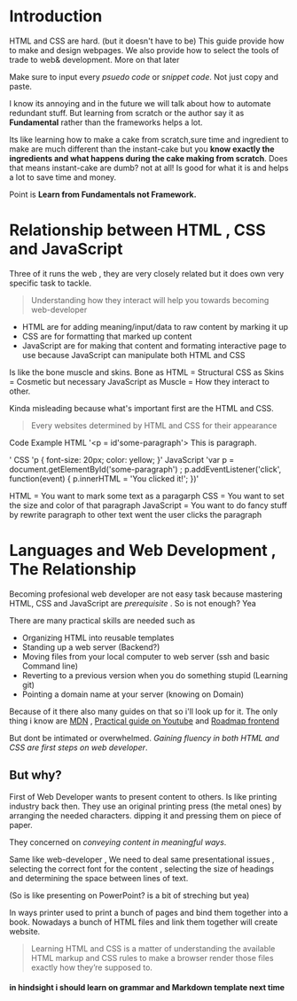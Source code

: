 # Introduction
HTML and CSS are hard. (but it doesn't have to be)
This guide provide how to make and design webpages.
We also provide how to select the tools of trade to web& development. More on that later

Make sure to input every _psuedo code_ or _snippet code_.
Not just copy and paste.

I know its annoying and in the future we will talk about how to automate redundant stuff.
But learning from scratch or the author say it as **Fundamental** rather than the frameworks helps a lot.

Its like learning how to make a cake from scratch,sure time and ingredient to make are much different than the instant-cake but you **know exactly the ingredients and what happens during the cake making from scratch**.
Does that means instant-cake are dumb? not at all! Is good for what it is and helps a lot to save time and money.

Point is **Learn from Fundamentals not Framework.**

# Relationship between HTML , CSS and JavaScript
Three of it runs the web , they are very closely related but it does own very specific task to tackle.
> Understanding how they interact will help you towards becoming web-developer

- HTML are for adding meaning/input/data to raw content by marking it up
- CSS are for formatting that marked up content
- JavaScript are for making that content and formating interactive page to use because JavaScript can manipulate both HTML and CSS

Is like the bone muscle and skins.
Bone as HTML = Structural
CSS as Skins = Cosmetic but necessary
JavaScript as Muscle = How they interact to other.

Kinda misleading because what's important first are the HTML and CSS.
> Every websites determined by HTML and CSS for their appearance

Code Example
HTML
'<p = id'some-paragraph'> This is paragraph. </p>'
CSS
'p {
  font-size: 20px;
  color: yellow;
  }'
JavaScript
'var p = document.getElementById('some-paragraph') ;
p.addEventListener('click', function(event) {
  p.innerHTML = 'You clicked it!';
  })'

HTML = You want to mark some text as a paragarph
CSS = You want to set the size and color of that paragraph
JavaScript = You want to do fancy stuff by rewrite paragraph to other text went the user clicks the paragraph

# Languages and Web Development , The Relationship

Becoming profesional web developer are not easy task because mastering HTML, CSS and JavaScript are _prerequisite_ . So is not enough? Yea

There are many practical skills are needed such as
- Organizing HTML into reusable templates
- Standing up a web server (Backend?)
- Moving files from your local computer to web server (ssh and basic Command line)
- Reverting to a previous version when you do something stupid (Learning git)
- Pointing a domain name at your server (knowing on Domain)

Because of it there also many guides on that so i'll look up for it.
The only thing i know are [MDN](https://developer.mozilla.org/en-US/docs/Learn/Front-end_web_developer) , [Practical guide on Youtube](https://www.youtube.com/watch?v=EqzUcMzfV1w) and [Roadmap frontend](https://roadmap.sh/frontend)

But dont be intimated or overwhelmed. _Gaining fluency in both HTML and CSS are first steps on web developer_.

## But why?

First of Web Developer wants to present content to others.
Is like printing industry back then.
They use an original printing press (the metal ones) by arranging the needed characters. dipping it and pressing them on piece of paper.

They concerned on _conveying content in meaningful ways_.

Same like web-developer , We need to deal same presentational issues , selecting the correct font for the content , selecting the size of headings and determining the space between lines of text.

(So is like presenting on PowerPoint? is a bit of streching but yea)

In ways printer used to print a bunch of pages and bind them together into a book. Nowadays a bunch of HTML files and link them together will create website.

> Learning HTML and CSS is a matter of understanding the available HTML markup and CSS rules to make a browser render those files exactly how they’re supposed to.

#### in hindsight i should learn on grammar and Markdown template next time
